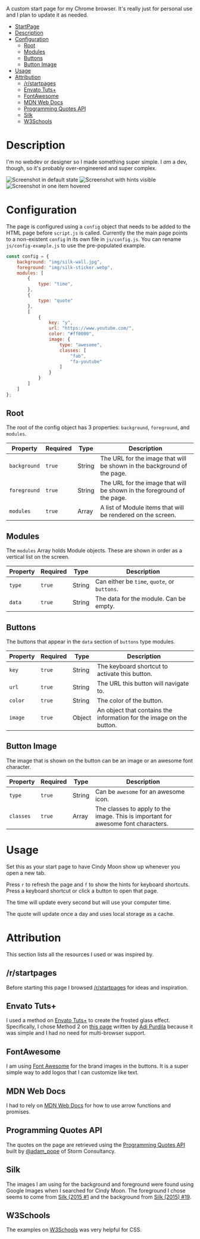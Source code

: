 A custom start page for my Chrome browser. It's really just for personal use and I plan to update it as needed.

   * [StartPage](#startpage)
   * [Description](#description)
   * [Configuration](#configuration)
      * [Root](#root)
      * [Modules](#modules)
      * [Buttons](#buttons)
      * [Button Image](#button-image)
   * [Usage](#usage)
   * [Attribution](#attribution)
      * [/r/startpages](#rstartpages)
      * [Envato Tuts+](#envato-tuts)
      * [FontAwesome](#fontawesome)
      * [MDN Web Docs](#mdn-web-docs)
      * [Programming Quotes API](#programming-quotes-api)
      * [Silk](#silk)
      * [W3Schools](#w3schools)

# Description
I'm no webdev or designer so I made something super simple. I *am* a dev, though, so it's probably over-engineered and super complex.

![Screenshot in default state](screenshots/screenshot-default.png "Screenshot of page in default state")
![Screenshot with hints visible](screenshots/screenshot-hints.png "Screenshot of page with hints visible")
![Screenshot in one item hovered](screenshots/screenshot-hover.png "Screenshot of page with one item hovered")

# Configuration
The page is configured using a `config` object that needs to be added to the HTML page before `script.js` is called. Currently the the main page points to a non-existent `config` in its own file in `js/config.js`. You can rename `js/config-example.js` to use the pre-populated example.

```javascript
const config = {
    background: "img/silk-wall.jpg",
    foreground: "img/silk-sticker.webp",
    modules: [
        {
            type: "time",
        },
        {
            type: "quote"
        },
        [
            {
                key: "y",
                url: "https://www.youtube.com/",
                color: "#ff0000",
                image: {
                    type: "awesome",
                    classes: [
                        "fab",
                        "fa-youtube"
                    ]
                }
            }
        ]
    ]
};
```

## Root
The root of the config object has 3 properties: `background`, `foreground`, and `modules`.

| Property     | Required | Type   | Description                                                                   |
| ------------ | -------- | ------ | ----------------------------------------------------------------------------- |
| `background` | `true`   | String | The URL for the image that will be shown in the background of the page.       |
| `foreground` | `true`   | String | The URL for the image that will be shown in the foreground of the page.       |
| `modules`    | `true`   | Array  | A list of Module items that will be rendered on the screen.                   |

## Modules
The `modules` Array holds Module objects. These are shown in order as a vertical list on the screen.

| Property | Required | Type   | Description                                  |
| -------- | -------- | ------ | -------------------------------------------- |
| `type`   | `true`   | String | Can either be `time`, `quote`, or `buttons`. |
| `data`   | `true`   | String | The data for the module. Can be empty.       |

## Buttons
The buttons that appear in the `data` section of `buttons` type modules.

| Property | Required | Type   | Description                                                          |
| -------- | -------- | ------ | -------------------------------------------------------------------- |
| `key`    | `true`   | String | The keyboard shortcut to activate this button.                       |
| `url`    | `true`   | String | The URL this button will navigate to.                                |
| `color`  | `true`   | String | The color of the button.                                             |
| `image`  | `true`   | Object | An object that contains the information for the image on the button. |

## Button Image
The image that is shown on the button can be an image or an awesome font character.

| Property  | Required | Type   | Description                                                                       |
| --------- | -------- | ------ | --------------------------------------------------------------------------------- |
| `type`    | `true`   | String | Can be `awesome` for an awesome icon.                                             |
| `classes` | `true`   | Array  | The classes to apply to the image. This is important for awesome font characters. |

# Usage
Set this as your start page to have Cindy Moon show up whenever you open a new tab.

Press `r` to refresh the page and `f` to show the hints for keyboard shortcuts. Press a keyboard shortcut or click a button to open that page.

The time will update every second but will use your computer time.

The quote will update once a day and uses local storage as a cache.

# Attribution
This section lists all the resources I used or was inspired by.

## /r/startpages
Before starting this page I browsed [/r/startpages](https://reddit.com/r/startpages) for ideas and inspiration.

## Envato Tuts+
I used a method on [Envato Tuts+](https://webdesign.tutsplus.com) to create the frosted glass effect. Specifically, I chose Method 2 on [this page](https://webdesign.tutsplus.com/tutorials/how-to-create-a-frosted-glass-effect-in-css--cms-32535) written by [Adi Purdila](https://tutsplus.com/authors/adi-purdila) because it was simple and I had no need for multi-browser support.

## FontAwesome
I am using [Font Awesome](https://fontawesome.com/) for the brand images in the buttons. It is a super simple way to add logos that I can customize like text.

## MDN Web Docs
I had to rely on [MDN Web Docs](https://developer.mozilla.org/en-US/) for how to use arrow functions and promises.

## Programming Quotes API
The quotes on the page are retrieved using the [Programming Quotes API](http://quotes.stormconsultancy.co.uk/api) built by [@adam_pope](https://twitter.com/adam_pope) of Storm Consultancy.

## Silk
The images I am using for the background and foreground were found using Google Images when I searched for Cindy Moon. The foreground I chose seems to come from [Silk (2015 #1](https://www.marvel.com/comics/issue/55637/silk_2015_1) and the background from [Silk (2015) #19](https://www.marvel.com/comics/issue/61052/silk_2015_19).

## W3Schools
The examples on [W3Schools](https://www.w3schools.com/) was very helpful for CSS.

